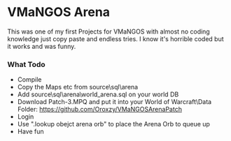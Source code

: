 

# VMaNGOS Arena
This was one of my first Projects for VMaNGOS with almost no coding knowledge just copy paste and endless tries.
I know it's horrible coded but it works and was funny.

### What Todo
- Compile
- Copy the Maps etc from source\sql\arena
- Add source\sql\arena\world_arena.sql on your world DB
- Download Patch-3.MPQ and put it into your World of Warcraft\Data Folder: https://github.com/Oroxzy/VMaNGOSArenaPatch
- Login
- Use ".lookup obejct arena orb" to place the Arena Orb to queue up
- Have fun
